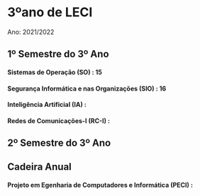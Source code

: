 # 3ºano de LECI
Ano: 2021/2022

## 1º Semestre do 3º Ano
#### Sistemas de Operação (SO) : 15
#### Segurança Informática e nas Organizações (SIO) : 16
#### Inteligência Artificial (IA) : 
#### Redes de Comunicações-I (RC-I) : 

## 2º Semestre do 3º Ano

## Cadeira Anual
#### Projeto em Egenharia de Computadores e Informática (PECI) : 
